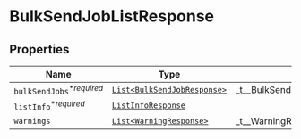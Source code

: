 

# BulkSendJobListResponse



## Properties

| Name | Type | Description | Notes |
|------------ | ------------- | ------------- | -------------|
| `bulkSendJobs`<sup>*_required_</sup> | [```List<BulkSendJobResponse>```](BulkSendJobResponse.md) |  _t__BulkSendJobListResponse::BULK_SEND_JOBS  |  |
| `listInfo`<sup>*_required_</sup> | [```ListInfoResponse```](ListInfoResponse.md) |    |  |
| `warnings` | [```List<WarningResponse>```](WarningResponse.md) |  _t__WarningResponse::LIST_DESCRIPTION  |  |



